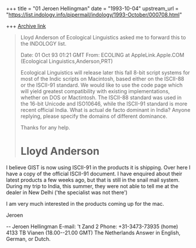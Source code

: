 +++
title = "01 Jeroen Hellingman"
date = "1993-10-04"
upstream_url = "https://list.indology.info/pipermail/indology/1993-October/000708.html"

+++
[Archive link](https://list.indology.info/pipermail/indology/1993-October/000708.html)

  > 
  > Lloyd Anderson of Ecological Linguistics asked me to forward this
  > to the INDOLOGY list.
  >  
  > Date: 01 Oct 93 01:21 GMT
  > From: ECOLING at AppleLink.Apple.COM (Ecological Linguistics,Anderson,PRT)
  >  
  > Ecological Linguistics will release later this fall 8-bit script
  > systems for most of the Indic scripts on Macintosh, based either on the
  > ISCII-88 or the ISCII-91 standard.  We would like to use the code page
  > which will yield greatest compatibility with existing implementations,
  > whether on DOS or Mactintosh.  The ISCII-88 standard was used in the
  > 16-bit Unicode and ISO10646, while the ISCII-91 standard is more recent
  > official India.  What is actual de facto dominant in India?  Anyone
  > replying, please specify the domains of different dominance.
  >  
  > Thanks for any help.
  >  
  > Lloyd Anderson
  > =====
  >  
  > 
I believe GIST is now using ISCII-91 in the products it is shipping. Over here
I have a copy of the official ISCII-91 document. I have enquired about their
latest products a few weeks ago, but that is still in the snail mail system.
During my trip to India, this summer, they were not able to tell me at the
dealer in New Delhi ('the specialist was not there')

I am very much interested in the products coming up for the mac.

Jeroen


-- 
Jeroen Hellingman                 E-mail: <jhelling at cs.ruu.nl>
't Zand 2                         Phone: +31-3473-73935 (home)
4133 TB Vianen                    (18.00--21.00 GMT)
The Netherlands                   Answer in English, German, or Dutch.





